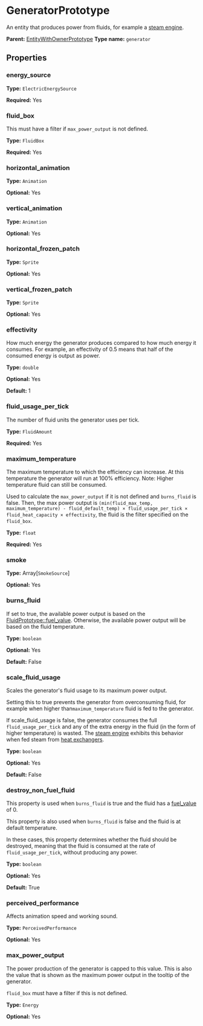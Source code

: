 # GeneratorPrototype

An entity that produces power from fluids, for example a [steam engine](https://wiki.factorio.com/Steam_engine).

**Parent:** [EntityWithOwnerPrototype](EntityWithOwnerPrototype.md)
**Type name:** `generator`

## Properties

### energy_source

**Type:** `ElectricEnergySource`

**Required:** Yes

### fluid_box

This must have a filter if `max_power_output` is not defined.

**Type:** `FluidBox`

**Required:** Yes

### horizontal_animation

**Type:** `Animation`

**Optional:** Yes

### vertical_animation

**Type:** `Animation`

**Optional:** Yes

### horizontal_frozen_patch

**Type:** `Sprite`

**Optional:** Yes

### vertical_frozen_patch

**Type:** `Sprite`

**Optional:** Yes

### effectivity

How much energy the generator produces compared to how much energy it consumes. For example, an effectivity of 0.5 means that half of the consumed energy is output as power.

**Type:** `double`

**Optional:** Yes

**Default:** 1

### fluid_usage_per_tick

The number of fluid units the generator uses per tick.

**Type:** `FluidAmount`

**Required:** Yes

### maximum_temperature

The maximum temperature to which the efficiency can increase. At this temperature the generator will run at 100% efficiency. Note: Higher temperature fluid can still be consumed.

Used to calculate the `max_power_output` if it is not defined and `burns_fluid` is false. Then, the max power output is `(min(fluid_max_temp, maximum_temperature) - fluid_default_temp) × fluid_usage_per_tick × fluid_heat_capacity × effectivity`, the fluid is the filter specified on the `fluid_box`.

**Type:** `float`

**Required:** Yes

### smoke

**Type:** Array[`SmokeSource`]

**Optional:** Yes

### burns_fluid

If set to true, the available power output is based on the [FluidPrototype::fuel_value](prototype:FluidPrototype::fuel_value). Otherwise, the available power output will be based on the fluid temperature.

**Type:** `boolean`

**Optional:** Yes

**Default:** False

### scale_fluid_usage

Scales the generator's fluid usage to its maximum power output.

Setting this to true prevents the generator from overconsuming fluid, for example when higher than`maximum_temperature` fluid is fed to the generator.

If scale_fluid_usage is false, the generator consumes the full `fluid_usage_per_tick` and any of the extra energy in the fluid (in the form of higher temperature) is wasted. The [steam engine](https://wiki.factorio.com/Steam_engine) exhibits this behavior when fed steam from [heat exchangers](https://wiki.factorio.com/Heat_exchanger).

**Type:** `boolean`

**Optional:** Yes

**Default:** False

### destroy_non_fuel_fluid

This property is used when `burns_fluid` is true and the fluid has a [fuel_value](prototype:FluidPrototype::fuel_value) of 0.

This property is also used when `burns_fluid` is false and the fluid is at default temperature.

In these cases, this property determines whether the fluid should be destroyed, meaning that the fluid is consumed at the rate of `fluid_usage_per_tick`, without producing any power.

**Type:** `boolean`

**Optional:** Yes

**Default:** True

### perceived_performance

Affects animation speed and working sound.

**Type:** `PerceivedPerformance`

**Optional:** Yes

### max_power_output

The power production of the generator is capped to this value. This is also the value that is shown as the maximum power output in the tooltip of the generator.

`fluid_box` must have a filter if this is not defined.

**Type:** `Energy`

**Optional:** Yes

